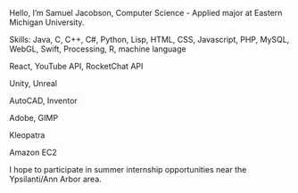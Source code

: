 Hello, I’m Samuel Jacobson, Computer Science - Applied major at Eastern Michigan University.

Skills:
Java, C, C++, C#, Python, Lisp, HTML, CSS, Javascript, PHP, MySQL, WebGL, Swift, Processing, R, machine language

React, YouTube API, RocketChat API

Unity, Unreal

AutoCAD, Inventor

Adobe, GIMP

Kleopatra

Amazon EC2


I hope to participate in summer internship opportunities near the Ypsilanti/Ann Arbor area.
